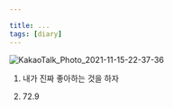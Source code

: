 ```yaml
---

title: ...
tags: [diary]
---
```


![KakaoTalk_Photo_2021-11-15-22-37-36](https://user-images.githubusercontent.com/50545088/141791747-1ec9d40f-165d-4113-95da-548a7574c19e.jpeg)

1. 내가 진짜 좋아하는 것을 하자 

2. 72.9